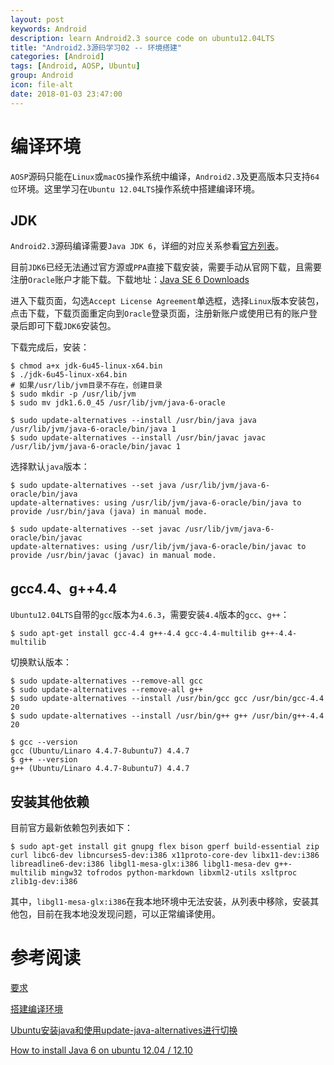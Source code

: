 ```yaml
---
layout: post
keywords: Android
description: learn Android2.3 source code on ubuntu12.04LTS
title: "Android2.3源码学习02 -- 环境搭建"
categories: [Android]
tags: [Android, AOSP, Ubuntu]
group: Android
icon: file-alt
date: 2018-01-03 23:47:00
---
```


# 编译环境

`AOSP`源码只能在`Linux`或`macOS`操作系统中编译，`Android2.3`及更高版本只支持`64位`环境。这里学习在`Ubuntu 12.04LTS`操作系统中搭建编译环境。

## JDK

`Android2.3`源码编译需要`Java JDK 6`，详细的对应关系参看[官方列表](https://source.android.com/source/requirements#jdk)。

目前`JDK6`已经无法通过官方源或`PPA`直接下载安装，需要手动从官网下载，且需要注册`Oracle`账户才能下载。下载地址：[Java SE 6 Downloads](http://www.oracle.com/technetwork/java/javase/downloads/java-archive-downloads-javase6-419409.html)

<!--excerpt-->

进入下载页面，勾选`Accept License Agreement`单选框，选择`Linux`版本安装包，点击下载，下载页面重定向到`Oracle`登录页面，注册新账户或使用已有的账户登录后即可下载`JDK6`安装包。

下载完成后，安装：

    $ chmod a+x jdk-6u45-linux-x64.bin
    $ ./jdk-6u45-linux-x64.bin
    # 如果/usr/lib/jvm目录不存在，创建目录
    $ sudo mkdir -p /usr/lib/jvm
    $ sudo mv jdk1.6.0_45 /usr/lib/jvm/java-6-oracle

    $ sudo update-alternatives --install /usr/bin/java java /usr/lib/jvm/java-6-oracle/bin/java 1
    $ sudo update-alternatives --install /usr/bin/javac javac /usr/lib/jvm/java-6-oracle/bin/javac 1

选择默认`java`版本：

    $ sudo update-alternatives --set java /usr/lib/jvm/java-6-oracle/bin/java
    update-alternatives: using /usr/lib/jvm/java-6-oracle/bin/java to provide /usr/bin/java (java) in manual mode.

    $ sudo update-alternatives --set javac /usr/lib/jvm/java-6-oracle/bin/javac
    update-alternatives: using /usr/lib/jvm/java-6-oracle/bin/javac to provide /usr/bin/javac (javac) in manual mode.

## gcc4.4、g++4.4

`Ubuntu12.04LTS`自带的`gcc`版本为`4.6.3`，需要安装`4.4`版本的`gcc`、`g++`：

    $ sudo apt-get install gcc-4.4 g++-4.4 gcc-4.4-multilib g++-4.4-multilib

切换默认版本：

    $ sudo update-alternatives --remove-all gcc
    $ sudo update-alternatives --remove-all g++
    $ sudo update-alternatives --install /usr/bin/gcc gcc /usr/bin/gcc-4.4 20
    $ sudo update-alternatives --install /usr/bin/g++ g++ /usr/bin/g++-4.4 20

    $ gcc --version
    gcc (Ubuntu/Linaro 4.4.7-8ubuntu7) 4.4.7
    $ g++ --version
    g++ (Ubuntu/Linaro 4.4.7-8ubuntu7) 4.4.7

## 安装其他依赖

目前官方最新依赖包列表如下：

    $ sudo apt-get install git gnupg flex bison gperf build-essential zip curl libc6-dev libncurses5-dev:i386 x11proto-core-dev libx11-dev:i386 libreadline6-dev:i386 libgl1-mesa-glx:i386 libgl1-mesa-dev g++-multilib mingw32 tofrodos python-markdown libxml2-utils xsltproc zlib1g-dev:i386

其中，`libgl1-mesa-glx:i386`在我本地环境中无法安装，从列表中移除，安装其他包，目前在我本地没发现问题，可以正常编译使用。

# 参考阅读

[要求](https://source.android.com/source/requirements)

[搭建编译环境](https://source.android.com/source/initializing)

[Ubuntu安装java和使用update-java-alternatives进行切换](https://faner.gitlab.io/blog/2017/07/22/ubuntu%E5%AE%89%E8%A3%85%E5%92%8C%E5%88%87%E6%8D%A2JDK/)

[How to install Java 6 on ubuntu 12.04 / 12.10](https://warpedtimes.wordpress.com/2012/11/22/how-to-install-java-6-on-ubuntu-12-04-12-10/)